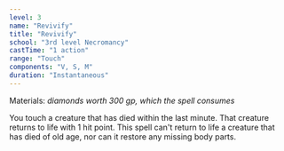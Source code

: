 ```yaml
---
level: 3
name: "Revivify"
title: "Revivify"
school: "3rd level Necromancy"
castTime: "1 action"
range: "Touch"
components: "V, S, M"
duration: "Instantaneous"
---
```


Materials: *diamonds worth 300 gp, which the spell consumes*

You touch a creature that has died within the last minute. That creature returns to life with 1 hit point. This spell can't return to life a creature that has died of old age, nor can it restore any missing body parts.
